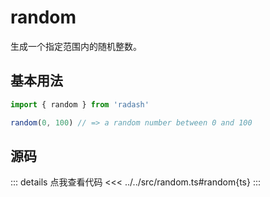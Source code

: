 # random

生成一个指定范围内的随机整数。

## 基本用法

```ts
import { random } from 'radash'

random(0, 100) // => a random number between 0 and 100
```

## 源码

::: details 点我查看代码
<<< ../../src/random.ts#random{ts}
:::
